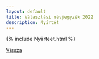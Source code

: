 ```yaml
---
layout: default
title: Választási névjegyzék 2022
description: Nyírtét
---
```


{% include Nyiirteet.html %}

[Vissza](./)
